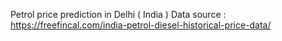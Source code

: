 Petrol price prediction in Delhi ( India )
Data source : https://freefincal.com/india-petrol-diesel-historical-price-data/
